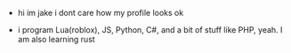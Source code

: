 - hi im jake
i dont care how my profile looks ok

- i program Lua(roblox), JS, Python, C#, and a bit of stuff like PHP, yeah.
I am also learning rust
